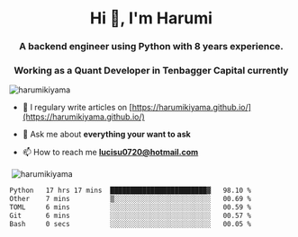 <h1 align="center">Hi 👋, I'm Harumi</h1>
<h3 align="center">A backend engineer using <b>Python</b> with 8 years experience.</h3>
<h3 align="center">Working as a Quant Developer in <b>Tenbagger Capital</b> currently</h3>

<p align="left"> <img src="https://komarev.com/ghpvc/?username=harumikiyama" alt="harumikiyama" /> </p>


- 📝 I regulary write articles on [https://harumikiyama.github.io/](https://harumikiyama.github.io/)

- 💬 Ask me about **everything your want to ask**

- 📫 How to reach me **lucisu0720@hotmail.com**

<p>&nbsp;<img align="center" src="https://github-readme-stats.vercel.app/api?username=harumikiyama&show_icons=true" alt="harumikiyama" /></p>


<!--START_SECTION:waka-->

```txt
Python   17 hrs 17 mins  ████████████████████████▓   98.10 %
Other    7 mins          ▒░░░░░░░░░░░░░░░░░░░░░░░░   00.69 %
TOML     6 mins          ░░░░░░░░░░░░░░░░░░░░░░░░░   00.59 %
Git      6 mins          ░░░░░░░░░░░░░░░░░░░░░░░░░   00.57 %
Bash     0 secs          ░░░░░░░░░░░░░░░░░░░░░░░░░   00.05 %
```

<!--END_SECTION:waka-->
